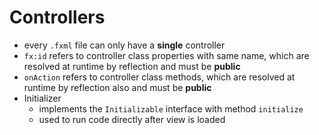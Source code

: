 # Controllers

- every `.fxml` file can only have a **single** controller
- `fx:id` refers to controller class properties with same name, which are resolved at runtime by reflection and must be
  **public**
- `onAction` refers to controller class methods, which are resolved at runtime by reflection also and must be **public**
- Initializer
    - implements the `Initializable` interface with method `initialize`
    - used to run code directly after view is loaded
